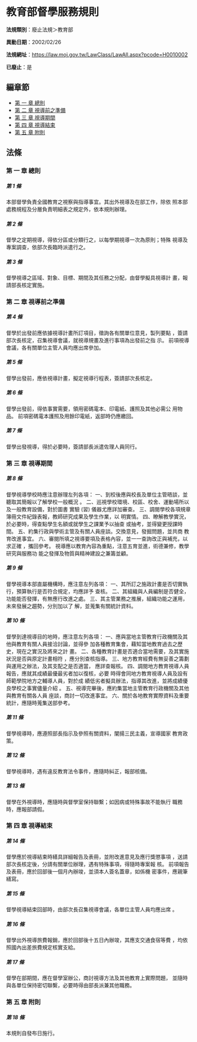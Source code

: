 # 教育部督學服務規則

**法規類別**：廢止法規＞教育部

**異動日期**：2002/02/26  

**法規網址**：https://law.moj.gov.tw/LawClass/LawAll.aspx?pcode=H0010002

**已廢止**：是


## 編章節
* [第 一 章 總則](#第-一-章-總則)
* [第 二 章 視導前之準備](#第-二-章-視導前之準備)
* [第 三 章 視導期間](#第-三-章-視導期間)
* [第 四 章 視導結束](#第-四-章-視導結束)
* [第 五 章 附則](#第-五-章-附則)
## 法條
### 第 一 章 總則

##### 第 1 條
本部督學負責全國教育之視察與指導事宜。其出外視導及在部工作，除依
照本部處務規程及分層負責明細表之規定外，依本規則辦理。

##### 第 2 條
督學之定期視導，得依分區或分類行之，以每學期視導一次為原則；特殊
視導及專案調查，依部次長臨時派遣行之。

##### 第 3 條
督學視導之區域、對象、目標、期間及其任務之分配，由督學擬具視導計
畫，報請部長核定實施。

### 第 二 章 視導前之準備

##### 第 4 條
督學於出發前應依據視導計畫所訂項目，徵詢各有關單位意見，製列要點
，簽請部次長核定，召集視導會議，就視導規畫及進行事項為出發前之指
示。
前項視導會議，各有關單位主管人員均應出席參加。

##### 第 5 條
督學出發前，應依視導計畫，擬定視導行程表，簽請部次長核定。

##### 第 6 條
督學出發前，得依事實需要，領用密碼電本、印電紙、護照及其他必需公
用物品。
前項密碼電本護照及用餘印電紙，返部時仍應繳回。

##### 第 7 條
督學出發視導，得於必要時，簽請部長派遣佐理人員同行。

### 第 三 章 視導期間

##### 第 8 條
督學視導學校時應注意辦理左列各項：
一、到校後應與校長及單位主管晤談，並聽取其簡報以了解學校一般概況
    。
二、巡視學校環境、校區、校舍、運動場所以及一般教育設備，對於圖書
    實驗 (習) 儀器尤應詳加審查。
三、調閱學校各項規章簿冊文件紀錄表報，教師研究成果及學生作業，以
    明實情。
四、瞭解教學實況，於必要時，得查點學生名額或就學生之課業予以抽查
    或抽考，並得變更授課時間。
五、約集行政與學術主管及有關人員座談。交換意見，發掘問題，並共商
    教育改進事宜。
六、審閱所填之視導要項及表格內容，並一一查詢改正與補充，以求正確
    ，攜回參考。
視導應以教育內容為重點，注意五育並進，術德兼修，教學研究與服務功
能之發揮及物質與精神建設之兼籌並顧。


##### 第 9 條
督學視導本部直屬機構時，應注意左列各項：
一、其所訂之施政計畫是否切實執行，預算執行是否符合規定，均應詳予
    查核。
二、其組織與人員編制是否健全，功能能否發揮，有無應行改進之處。
三、其主管業務之推展，組織功能之運用，未來發展之趨勢，分別加以了
    解，並蒐集有關統計資料。


##### 第 10 條
督學到達視導目的地時，應注意左列各項：
一、應與當地主管教育行政機關及其他與教育有關人員接洽討論，並得參
    加各種教育集會，藉知當地教育過去之歷史，現在之實況及將來之計
    畫。
二、各種教育計畫是否適合當地需要，及其實施狀況是否與原定計畫相符
    ，應分別查核指導。
三、地方教育經費有無妥善之籌劃與運用之辦法，及其支配之是否適當，
    應詳查報核。
四、調閱地方教育視導人員報告，應就其成績最優最劣者加以復核，必要
    時得會同地方教育視導人員及設有師範學院地方之輔導人員，對於成
    績低劣者擬具辦法，指導其改進，並將成績優良學校之事實儘量介紹
    。
五、視導完畢後，應約集當地主管教育行政機關及其他與教育有關各人員
    座談，商討一切改進事宜。
六、關於各地教育實際資料及重要統計，應隨時蒐集送部參考。


##### 第 11 條
督學視導時，應遵照部長指示及參照有關資料，闡揚三民主義，宣導國家
教育政策。

##### 第 12 條
督學視導時，遇有違反教育法令事件，應隨時糾正，報部核備。

##### 第 13 條
督學在外視導時，應隨時與督學室保持聯繫；如因病或特殊事故不能執行
職務時，應報部請假。

### 第 四 章 視導結束

##### 第 14 條
督學應於視導結束時繕具詳細報告及表冊，並附改進意見及應行獎懲事項
，送請部次長核定後，分請有關單位辦理，遇有特殊事項，得隨時專案報
核。
前項報告及表冊，應於回部後一個月內辦竣，並須本人簽名蓋章，如係機
密事件，應親筆繕寫。

##### 第 15 條
督學視導結束回部時，由部次長召集視導會議，各單位主管人員均應出席
。

##### 第 16 條
督學出外視導旅費報銷，應於回部後十五日內辦竣，其應支交通食宿等費
，均依照國內出差旅費規定核實支給。

##### 第 17 條
督學在部期間，應在督學室辦公，商討視導方法及其他教育上實際問題，
並隨時與各單位保持密切聯繫，必要時得由部長派兼其他職務。

### 第 五 章 附則

##### 第 18 條
本規則自發布日施行。


